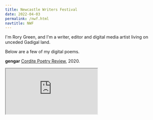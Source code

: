 ```yaml
---
title: Newcastle Writers Festival
date: 2022-04-03
permalink: /nwf.html
navtitle: NWF
---
```


I'm Rory Green, and I'm a writer, editor and digital media artist living on unceded Gadigal land.

Below are a few of my digital poems.

**gengar**
[Cordite Poetry Review](http://cordite.org.au/poetry/propaganda/gengar/), 2020.

<iframe src="https://media.cordite.org.au/gengar/">


<style>
    iframe {
        width: 90%;
        height: 700px;
        border: 1px solid red;
    }
    </style>